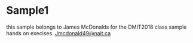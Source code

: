 # Sample1
this sample belongs to James McDonalds for the DMIT2018 class sample hands on execises.
Jmcdonald49@nait.ca
